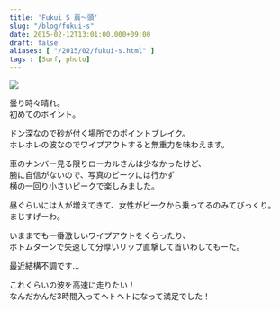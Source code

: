 ```yaml
---
title: 'Fukui S 肩〜頭'
slug: "/blog/fukui-s"
date: 2015-02-12T13:01:00.000+09:00
draft: false
aliases: [ "/2015/02/fukui-s.html" ]
tags : [Surf, photo]
---
```


  
![](http://68.media.tumblr.com/c86d6cb25d0d8b89aa533eb29b5d6fa0/tumblr_njnqpvEfXa1rwrdpxo1_1280.jpg)  

  
  
  

曇り時々晴れ。  
初めてのポイント。

  
  

ドン深なので砂が付く場所でのポイントブレイク。  
ホレホレの波なのでワイプアウトすると無重力を味わえます。

  
  

車のナンバー見る限りローカルさんは少なかったけど、  
腕に自信がないので、写真のピークには行かず  
横の一回り小さいピークで楽しみました。

  
  

昼ぐらいには人が増えてきて、女性がピークから乗ってるのみてびっくり。  
まじすげーわ。

  
  

いままでも一番激しいワイプアウトをくらったり、  
ボトムターンで失速して分厚いリップ直撃して首いわしてもーた。

  
  

最近結構不調です…

  
  

これくらいの波を高速に走りたい！  
なんだかんだ3時間入ってヘトヘトになって満足でした！